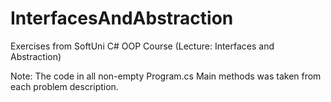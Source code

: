 # InterfacesAndAbstraction
Exercises from SoftUni C# OOP Course (Lecture: Interfaces and Abstraction)

Note: The code in all non-empty Program.cs Main methods was taken from each problem description.
